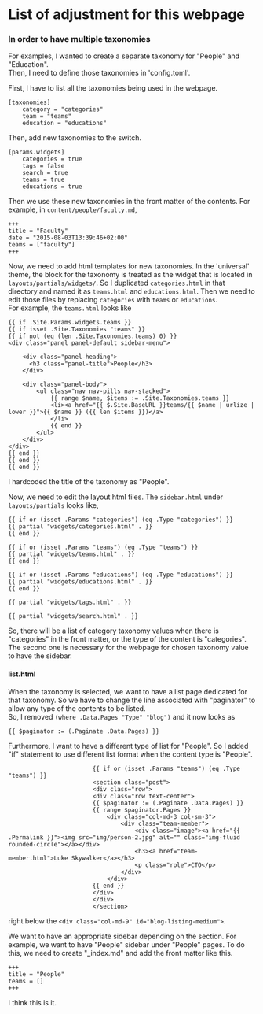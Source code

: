 # List of adjustment for this webpage

### In order to have multiple taxonomies  
For examples, I wanted to create a separate taxonomy for "People" and "Education".  
Then, I need to define those taxonomies in 'config.toml'.

First, I have to list all the taxonomies being used in the webpage.
```
[taxonomies]
    category = "categories"
    team = "teams"
    education = "educations"
```
Then, add new taxonomies to the switch.
```
[params.widgets]
    categories = true
    tags = false
    search = true
    teams = true
    educations = true
```

Then we use these new taxonomies in the front matter of the contents. For example, in ```content/people/faculty.md```,

```
+++
title = "Faculty"
date = "2015-08-03T13:39:46+02:00"
teams = ["faculty"]
+++
```

Now, we need to add html templates for new taxonomies.
In the 'universal' theme, the block for the taxonomy is treated as the widget that is located in ```layouts/partials/widgets/```.
So I duplicated ```categories.html``` in that directory and named it as ```teams.html``` and ```educations.html```.
Then we need to edit those files by replacing ```categories``` with ```teams``` or ```educations```.  
For example, the ```teams.html``` looks like
```
{{ if .Site.Params.widgets.teams }}
{{ if isset .Site.Taxonomies "teams" }}
{{ if not (eq (len .Site.Taxonomies.teams) 0) }}
<div class="panel panel-default sidebar-menu">

    <div class="panel-heading">
      <h3 class="panel-title">People</h3>
    </div>

    <div class="panel-body">
        <ul class="nav nav-pills nav-stacked">
            {{ range $name, $items := .Site.Taxonomies.teams }}
            <li><a href="{{ $.Site.BaseURL }}teams/{{ $name | urlize | lower }}">{{ $name }} ({{ len $items }})</a>
            </li>
            {{ end }}
        </ul>
    </div>
</div>
{{ end }}
{{ end }}
{{ end }}
```
I hardcoded the title of the taxonomy as "People".  

Now, we need to edit the layout html files.
The ```sidebar.html``` under ```layouts/partials``` looks like,

```
{{ if or (isset .Params "categories") (eq .Type "categories") }}
{{ partial "widgets/categories.html" . }}
{{ end }}

{{ if or (isset .Params "teams") (eq .Type "teams") }}
{{ partial "widgets/teams.html" . }}
{{ end }}

{{ if or (isset .Params "educations") (eq .Type "educations") }}
{{ partial "widgets/educations.html" . }}
{{ end }}

{{ partial "widgets/tags.html" . }}

{{ partial "widgets/search.html" . }}
```
So, there will be a list of category taxonomy values when there is "categories" in the front matter, or the type of the content is "categories". The second one is necessary for the webpage for chosen taxonomy value to have the sidebar.

#### list.html
When the taxonomy is selected, we want to have a list page dedicated for that taxonomy. 
So we have to change the line associated with "paginator" to allow any type of the contents to be listed.  
So, I  removed ```(where .Data.Pages "Type" "blog")``` and it now looks as
```
{{ $paginator := (.Paginate .Data.Pages) }}
```

Furthermore, I want to have a different type of list for "People".
So I added "if" statement to use different list format when the content type is "People".

```
                        {{ if or (isset .Params "teams") (eq .Type "teams") }}
                        <section class="post">
                        <div class="row">
                        <div class="row text-center">
                        {{ $paginator := (.Paginate .Data.Pages) }}
                        {{ range $paginator.Pages }}
                            <div class="col-md-3 col-sm-3">
                                <div class="team-member">
                                    <div class="image"><a href="{{ .Permalink }}"><img src="img/person-2.jpg" alt="" class="img-fluid rounded-circle"></a></div>
                                    <h3><a href="team-member.html">Luke Skywalker</a></h3>
                                    <p class="role">CTO</p>
                                </div>
                            </div>
                        {{ end }}
                        </div>
                        </div>
                        </section>
```
right below the ```<div class="col-md-9" id="blog-listing-medium">```.

We want to have an appropriate sidebar depending on the section.
For example, we want to have "People" sidebar under "People" pages.
To do this, we need to create "_index.md" and add the front matter like this.

```
+++
title = "People"
teams = []
+++
```

I think this is it.
